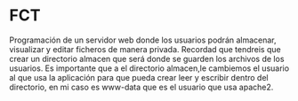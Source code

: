 # FCT
Programación de un servidor web donde los usuarios podrán almacenar, visualizar y editar ficheros de manera privada.
Recordad que tendreis que crear un directorio almacen que será donde se guarden los archivos de los usuarios.
Es importante que a el directorio almacen,le cambiemos el usuario al que usa la aplicación para que pueda crear leer y escribir dentro del directorio, en mi caso es www-data que es el usuario que usa apache2.

